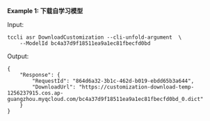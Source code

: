**Example 1: 下载自学习模型**



Input: 

```
tccli asr DownloadCustomization --cli-unfold-argument  \
    --ModelId bc4a37d9f18511ea9a1ec81fbecfd0bd
```

Output: 
```
{
    "Response": {
        "RequestId": "864d6a32-3b1c-462d-b019-ebdd65b3a644",
        "DownloadUrl": "https://customization-download-temp-1256237915.cos.ap-guangzhou.myqcloud.com/bc4a37d9f18511ea9a1ec81fbecfd0bd_0.dict"
    }
}
```

